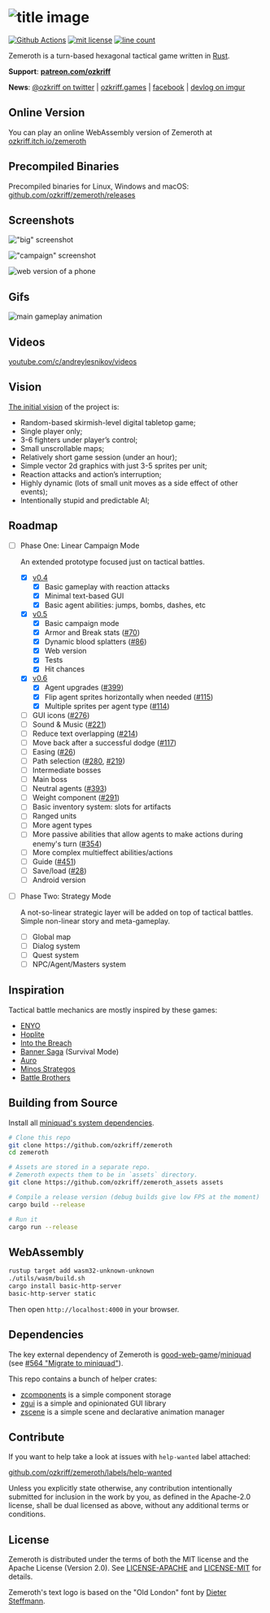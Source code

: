 # ![title image](zemeroth.svg)

[![Github Actions][img_gh-actions]][gh-actions]
[![mit license][img_license]](#license)
[![line count][img_loc]][loc]

[img_license]: https://img.shields.io/badge/License-MIT_or_Apache_2.0-blue.svg
[img_loc]: https://tokei.rs/b1/github/ozkriff/zemeroth
[img_gh-actions]: https://github.com/ozkriff/zemeroth/workflows/CI/badge.svg

[loc]: https://github.com/Aaronepower/tokei
[gh-actions]: https://github.com/ozkriff/zemeroth/actions?query=workflow%3ACI

Zemeroth is a turn-based hexagonal tactical game written in [Rust].

[Rust]: https://www.rust-lang.org

**Support**: [**patreon.com/ozkriff**](https://patreon.com/ozkriff)

**News**: [@ozkriff on twitter](https://twitter.com/ozkriff) |
[ozkriff.games](https://ozkriff.games) |
[facebook](https://fb.com/ozkriff.games) |
[devlog on imgur](https://imgur.com/a/SMVqO)

## Online Version

You can play an online WebAssembly version of Zemeroth at
[ozkriff.itch.io/zemeroth](https://ozkriff.itch.io/zemeroth)

## Precompiled Binaries

Precompiled binaries for Linux, Windows and macOS:
[github.com/ozkriff/zemeroth/releases](https://github.com/ozkriff/zemeroth/releases)

## Screenshots

!["big" screenshot](https://i.imgur.com/iUkyqIq.png)

!["campaign" screenshot](https://i.imgur.com/rQkH5y2.png)

![web version of a phone](https://i.imgur.com/cviYFkY.jpg)

## Gifs

![main gameplay animation](https://i.imgur.com/HqgHmOH.gif)

## Videos

[youtube.com/c/andreylesnikov/videos](https://youtube.com/c/andreylesnikov/videos)

## Vision

[The initial vision](https://ozkriff.github.io/2017-08-17--devlog/index.html#zemeroth)
of the project is:

- Random-based skirmish-level digital tabletop game;
- Single player only;
- 3-6 fighters under player’s control;
- Small unscrollable maps;
- Relatively short game session (under an hour);
- Simple vector 2d graphics with just 3-5 sprites per unit;
- Reaction attacks and action’s interruption;
- Highly dynamic (lots of small unit moves as a side effect of other events);
- Intentionally stupid and predictable AI;

## Roadmap

- [ ] Phase One: Linear Campaign Mode

  An extended prototype focused just on tactical battles.

  - [x] [v0.4](https://github.com/ozkriff/zemeroth/projects/1)
    - [x] Basic gameplay with reaction attacks
    - [x] Minimal text-based GUI
    - [x] Basic agent abilities: jumps, bombs, dashes, etc
  - [x] [v0.5](https://github.com/ozkriff/zemeroth/projects/2)
    - [x] Basic campaign mode
    - [x] Armor and Break stats ([#70](https://github.com/ozkriff/zemeroth/issues/70))
    - [x] Dynamic blood splatters ([#86](https://github.com/ozkriff/zemeroth/issues/86))
    - [x] Web version
    - [x] Tests
    - [x] Hit chances
  - [x] [v0.6](https://github.com/ozkriff/zemeroth/projects/3)
    - [x] Agent upgrades ([#399](https://github.com/ozkriff/zemeroth/issues/399))
    - [x] Flip agent sprites horizontally when needed ([#115](https://github.com/ozkriff/zemeroth/issues/115))
    - [x] Multiple sprites per agent type ([#114](https://github.com/ozkriff/zemeroth/issues/114))
  - [ ] GUI icons ([#276](https://github.com/ozkriff/zemeroth/issues/276))
  - [ ] Sound & Music ([#221](https://github.com/ozkriff/zemeroth/issues/221))
  - [ ] Reduce text overlapping ([#214](https://github.com/ozkriff/zemeroth/issues/214))
  - [ ] Move back after a successful dodge ([#117](https://github.com/ozkriff/zemeroth/issues/117))
  - [ ] Easing ([#26](https://github.com/ozkriff/zemeroth/issues/26))
  - [ ] Path selection ([#280](https://github.com/ozkriff/zemeroth/issues/280),
    [#219](https://github.com/ozkriff/zemeroth/issues/219))
  - [ ] Intermediate bosses
  - [ ] Main boss
  - [ ] Neutral agents ([#393](https://github.com/ozkriff/zemeroth/issues/393))
  - [ ] Weight component ([#291](https://github.com/ozkriff/zemeroth/issues/291))
  - [ ] Basic inventory system: slots for artifacts
  - [ ] Ranged units
  - [ ] More agent types
  - [ ] More passive abilities that allow agents to make actions
    during enemy's turn
    ([#354](https://github.com/ozkriff/zemeroth/issues/354))
  - [ ] More complex multieffect abilities/actions
  - [ ] Guide ([#451](https://github.com/ozkriff/zemeroth/issues/451))
  - [ ] Save/load ([#28](https://github.com/ozkriff/zemeroth/issues/28))
  - [ ] Android version

- [ ] Phase Two: Strategy Mode

  A not-so-linear strategic layer will be added on top of tactical battles.
  Simple non-linear story and meta-gameplay.

  - [ ] Global map
  - [ ] Dialog system
  - [ ] Quest system
  - [ ] NPC/Agent/Masters system

## Inspiration

Tactical battle mechanics are mostly inspired by these games:

- [ENYO](https://play.google.com/store/apps/details?id=com.tinytouchtales.enyo)
- [Hoplite](https://play.google.com/store/apps/details?id=com.magmafortress.hoplite)
- [Into the Breach](https://store.steampowered.com/app/590380/Into_the_Breach)
- [Banner Saga](https://store.steampowered.com/app/237990/The_Banner_Saga)
  (Survival Mode)
- [Auro](https://store.steampowered.com/app/459680/Auro_A_MonsterBumping_Adventure)
- [Minos Strategos](https://store.steampowered.com/app/577490/Minos_Strategos)
- [Battle Brothers](https://store.steampowered.com/app/365360/Battle_Brothers)

## Building from Source

Install all [miniquad's system dependencies][mq_sys_deps].

```bash
# Clone this repo
git clone https://github.com/ozkriff/zemeroth
cd zemeroth

# Assets are stored in a separate repo.
# Zemeroth expects them to be in `assets` directory.
git clone https://github.com/ozkriff/zemeroth_assets assets

# Compile a release version (debug builds give low FPS at the moment)
cargo build --release

# Run it
cargo run --release
```

[mq_sys_deps]: https://github.com/not-fl3/miniquad/tree/faabb54d3#building-examples

## WebAssembly

```bash
rustup target add wasm32-unknown-unknown
./utils/wasm/build.sh
cargo install basic-http-server
basic-http-server static
```

Then open `http://localhost:4000` in your browser.

## Dependencies

The key external dependency of Zemeroth is [good-web-game]/[miniquad]
(see [#564 "Migrate to miniquad"]).

This repo contains a bunch of helper crates:

- [zcomponents] is a simple component storage
- [zgui] is a simple and opinionated GUI library
- [zscene] is a simple scene and declarative animation manager

[good-web-game]: https://github.com/not-fl3/good-web-game
[miniquad]: https://github.com/not-fl3/miniquad
[#564 "Migrate to miniquad"]: https://github.com/ozkriff/zemeroth/issues/564
[zcomponents]: ./zcomponents
[zscene]: zscene
[zgui]: zgui

## Contribute

If you want to help take a look at issues with `help-wanted` label attached:

[github.com/ozkriff/zemeroth/labels/help-wanted](https://github.com/ozkriff/zemeroth/labels/help-wanted)

Unless you explicitly state otherwise, any contribution intentionally submitted
for inclusion in the work by you, as defined in the Apache-2.0 license,
shall be dual licensed as above, without any additional terms or conditions.

## License

Zemeroth is distributed under the terms of both
the MIT license and the Apache License (Version 2.0).
See [LICENSE-APACHE] and [LICENSE-MIT] for details.

Zemeroth's text logo is based on the "Old London" font
by [Dieter Steffmann](http://www.steffmann.de).

[LICENSE-MIT]: LICENSE-MIT
[LICENSE-APACHE]: LICENSE-APACHE

